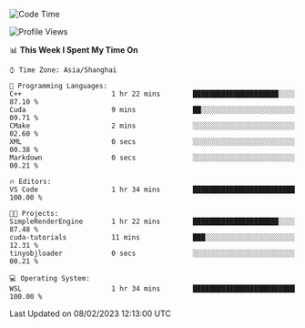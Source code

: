 <!--START_SECTION:waka-->
![Code Time](http://img.shields.io/badge/Code%20Time-623%20hrs%205%20mins-blue)

![Profile Views](http://img.shields.io/badge/Profile%20Views-2-blue)

📊 **This Week I Spent My Time On** 

```text
⌚︎ Time Zone: Asia/Shanghai

💬 Programming Languages: 
C++                      1 hr 22 mins        █████████████████████░░░░   87.10 % 
Cuda                     9 mins              ██░░░░░░░░░░░░░░░░░░░░░░░   09.71 % 
CMake                    2 mins              ░░░░░░░░░░░░░░░░░░░░░░░░░   02.60 % 
XML                      0 secs              ░░░░░░░░░░░░░░░░░░░░░░░░░   00.38 % 
Markdown                 0 secs              ░░░░░░░░░░░░░░░░░░░░░░░░░   00.21 % 

🔥 Editors: 
VS Code                  1 hr 34 mins        █████████████████████████   100.00 % 

🐱‍💻 Projects: 
SimpleRenderEngine       1 hr 22 mins        █████████████████████░░░░   87.48 % 
cuda-tutorials           11 mins             ███░░░░░░░░░░░░░░░░░░░░░░   12.31 % 
tinyobjloader            0 secs              ░░░░░░░░░░░░░░░░░░░░░░░░░   00.21 % 

💻 Operating System: 
WSL                      1 hr 34 mins        █████████████████████████   100.00 % 

```


 Last Updated on 08/02/2023 12:13:00 UTC
<!--END_SECTION:waka-->